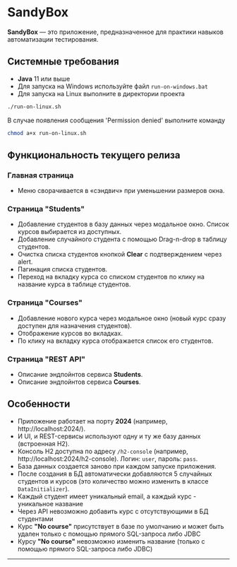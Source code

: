 # SandyBox

**SandyBox** — это приложение, предназначенное для практики навыков автоматизации тестирования.

## Системные требования

- **Java** 11 или выше
- Для запуска на Windows используйте файл `run-on-windows.bat`
- Для запуска на Linux выполните в директории проекта

```bash
./run-on-linux.sh
```
В случае появления сообщения 'Permission denied' выполните команду
```bash
chmod a+x run-on-linux.sh
```
## Функциональность текущего релиза

### Главная страница
- Меню сворачивается в «сэндвич» при уменьшении размеров окна.

### Страница "Students"
- Добавление студентов в базу данных через модальное окно. Список курсов выбирается из доступных.
- Добавление случайного студента с помощью Drag-n-drop в таблицу студентов.
- Очистка списка студентов кнопкой **Clear** с подтверждением через alert.
- Пагинация списка студентов.
- Переход на вкладку курса со списком студентов по клику на название курса в таблице студентов.

### Страница "Courses"
- Добавление нового курса через модальное окно (новый курс сразу доступен для назначения студентов).
- Отображение курсов во вкладках.
- По клику на вкладку курса отображается список его студентов.

### Страница "REST API"
- Описание эндпойнтов сервиса **Students**.
- Описание эндпойнтов сервиса **Courses**.

## Особенности
- Приложение работает на порту **2024** (например, http://localhost:2024/).
- И UI, и REST-сервисы используют одну и ту же базу данных (встроенная H2).
- Консоль H2 доступна по адресу `/h2-console` (например, http://localhost:2024/h2-console). Логин: `user`, пароль: `pass`.
- База данных создается заново при каждом запуске приложения.
- После создания в БД автоматически добавляются 5 случайных студентов и курсов (это количество можно изменить в классе `DataInitializer`).
- Каждый студент имеет уникальный email, а каждый курс - уникальное название
- Через API невозможно добавить курс с отсутствующими в БД студентами
- Курс **"No course"** присутствует в базе по умолчанию и может быть удален только с помощью прямого SQL-запроса либо JDBC
- Курсу **"No course"** невозможно изменить название (только с помощью прямого SQL-запроса либо JDBC)

---
